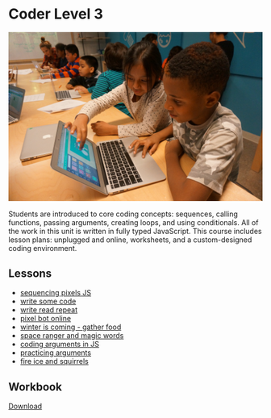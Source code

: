 # Coder Level 3

![coder level 3](../../images/coder-level-2.jpg)

Students are introduced to core coding concepts: sequences, calling functions, passing arguments, creating loops, and using conditionals. All of the work in this unit is written in fully typed JavaScript. This course includes lesson plans: unplugged and online, worksheets, and a custom-designed coding environment.

## Lessons

- [sequencing pixels JS](lesson-plans/lesson-1.html)
- [write some code](lesson-plans/lesson-2.html)
- [write read repeat](lesson-plans/lesson-3.html)
- [pixel bot online](lesson-plans/lesson-4.html)
- [winter is coming - gather food](lesson-plans/lesson-5.html)
- [space ranger and magic words](lesson-plans/lesson-6.html)
- [coding arguments in JS](lesson-plans/lesson-7.html)
- [practicing arguments](lesson-plans/lesson-8.html)
- [fire ice and squirrels](lesson-plans/lesson-9.html)

## Workbook

<div style="margin-top: 1em;"><a href="workbook.pdf" target="_blank">Download </a></div>
